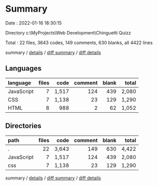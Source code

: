 # Summary

Date : 2022-01-16 18:30:15

Directory c:\MyProjects\Web Development\Chinguetti Quizz

Total : 22 files,  3643 codes, 149 comments, 630 blanks, all 4422 lines

summary / [details](details.md) / [diff summary](diff.md) / [diff details](diff-details.md)

## Languages
| language | files | code | comment | blank | total |
| :--- | ---: | ---: | ---: | ---: | ---: |
| JavaScript | 7 | 1,517 | 124 | 439 | 2,080 |
| CSS | 7 | 1,138 | 23 | 129 | 1,290 |
| HTML | 8 | 988 | 2 | 62 | 1,052 |

## Directories
| path | files | code | comment | blank | total |
| :--- | ---: | ---: | ---: | ---: | ---: |
| . | 22 | 3,643 | 149 | 630 | 4,422 |
| JavaScript | 7 | 1,517 | 124 | 439 | 2,080 |
| css | 7 | 1,138 | 23 | 129 | 1,290 |

summary / [details](details.md) / [diff summary](diff.md) / [diff details](diff-details.md)